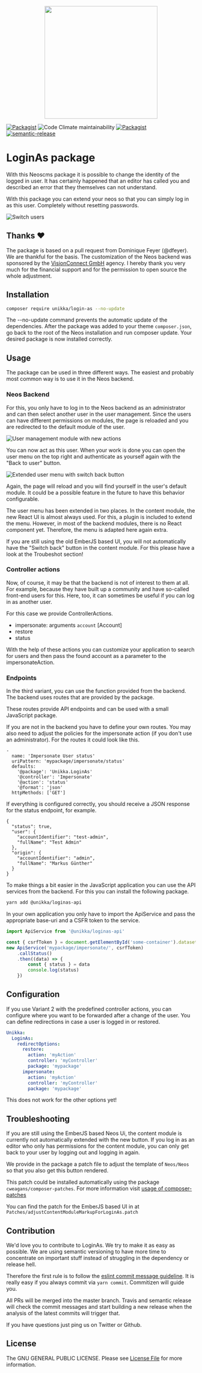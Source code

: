 <p align="center">
  <img src="https://cdn.jsdelivr.net/gh/unikka/unikka.de/src/assets/unikka_with_background.svg" width="300" />
</p>

[![Packagist](https://img.shields.io/packagist/l/unikka/login-as.svg?style=flat-square)](https://packagist.org/packages/unikka/login-as)
![Code Climate maintainability](https://img.shields.io/codeclimate/maintainability-percentage/Unikka/login-as)
[![Packagist](https://img.shields.io/packagist/v/unikka/login-as.svg?style=flat-square)](https://packagist.org/packages/unikka/login-as)
[![semantic-release](https://img.shields.io/badge/%20%20%F0%9F%93%A6%F0%9F%9A%80-semantic--release-e10079.svg)](https://github.com/semantic-release/semantic-release)

# LoginAs package 

With this Neoscms package it is possible to change the identity of the logged in user. It has certainly happened that an editor has called you and described an error that they themselves can not understand.

With this package you can extend your neos so that you can simply log in as this user. Completely without resetting passwords.

![Switch users](https://user-images.githubusercontent.com/1014126/110188723-04866500-7e1d-11eb-9833-0e51523dcb69.gif)


## Thanks :heart:

The package is based on a pull request from Dominique Feyer (@dfeyer). We are thankful for the basis.
The customization of the Neos backend was sponsored by the [VisionConnect GmbH](https://www.visionconnect.de/) agency. I hereby thank you very much for the financial support and for the permission to open source the whole adjustment.

## Installation

```bash
composer require unikka/login-as --no-update
```

The --no-update command prevents the automatic update of the dependencies. After the package was added to your theme `composer.json`, go back to the root of the Neos installation and run composer update. Your desired package is now installed correctly.

## Usage

The package can be used in three different ways. The easiest and probably most common way is to use it in the Neos backend. 

### Neos Backend

For this, you only have to log in to the Neos backend as an administrator and can then select another user in the user management. Since the users can have different permissions on modules, the page is reloaded and you are redirected to the default module of the user.


![User management module with new actions](https://user-images.githubusercontent.com/1014126/110189031-1ddbe100-7e1e-11eb-8d24-7ac4ca8dd0aa.png)


You can now act as this user. When your work is done you can open the user menu on the top right and authenticate as yourself again with the "Back to user" button.


![Extended user menu with switch back button](https://user-images.githubusercontent.com/1014126/110189033-1fa5a480-7e1e-11eb-95de-db14520e3065.png)

Again, the page will reload and you will find yourself in the user's default module. It could be a possible feature in the future to have this behavior configurable.

The user menu has been extended in two places. In the content module, the new React UI is almost always used. For this, a plugin is included to extend the menu. However, in most of the backend modules, there is no React component yet. Therefore, the menu is adapted here again extra.

If you are still using the old EmberJS based UI, you will not automatically have the "Switch back" button in the content module. For this please have a look at the Troubeshot section!

### Controller actions

Now, of course, it may be that the backend is not of interest to them at all. For example, because they have built up a community and have so-called front-end users for this. Here, too, it can sometimes be useful if you can log in as another user.

For this case we provide ControllerActions.

* impersonate: arguments `account` [Account]
* restore
* status

With the help of these actions you can customize your application to search for users and then pass the found account as a parameter to the impersonateAction.

### Endpoints

In the third variant, you can use the function provided from the backend. The backend uses routes that are provided by the package.

These routes provide API endpoints and can be used with a small JavaScript package.

If you are not in the backend you have to define your own routes. You may also need to adjust the policies for the impersonate action (if you don't use an administrator). For the routes it could look like this.

```
-
  name: 'Impersonate User status'
  uriPattern: 'mypackage/impersonate/status'
  defaults:
    '@package': 'Unikka.LoginAs'
    '@controller': 'Impersonate'
    '@action': 'status'
    '@format': 'json'
  httpMethods: ['GET']
```

If everything is configured correctly, you should receive a JSON response for the status endpoint, for example.

```
{
  "status": true,
  "user": {
    "accountIdentifier": "test-admin",
    "fullName": "Test Admin"
  },
  "origin": {
    "accountIdentifier": "admin",
    "fullName": "Markus Günther"
  }
}
```

To make things a bit easier in the JavaScript application you can use the API services from the backend. For this you can install the following package.

```bash
yarn add @unikka/loginas-api
```

In your own application you only have to import the ApiService and pass the appropriate base-uri and a CSFR token to the service.

```javascript
import ApiService from '@unikka/loginas-api'

const { csrfToken } = document.getElementById('some-container').dataset
new ApiService('mypackage/impersonate/', csrfToken)
    .callStatus()
    .then((data) => {
        const { status } = data
        console.log(status)
    })
```


## Configuration

If you use Variant 2 with the predefined controller actions, you can configure where you want to be forwarded after a change of the user. You can define redirections in case a user is logged in or restored.

```yaml
Unikka:
  LoginAs:
    redirectOptions:
      restore:
        action: 'myAction'
        controller: 'myController'
        package: 'mypackage'
      impersonate:
        action: 'myAction'
        controller: 'myController'
        package: 'mypackage'
```

This does not work for the other options yet!

## Troubleshooting

If you are still using the EmberJS based Neos Ui, the content module is currently not automatically extended with the new button. If you log in as an editor who only has permissions for the content module, you can only get back to your user by logging out and logging in again.

We provide in the package a patch file to adjust the template of `Neos/Neos` so that you also get this button rendered.

This patch could be installed automatically using the package `cweagans/composer-patches`.
For more information visit [usage of composer-patches](https://github.com/cweagans/composer-patches#usage)

You can find the patch for the EmberJS based UI in at `Patches/adjustContentModuleMarkupForLoginAs.patch`
## Contribution

We'd love you to contribute to LoginAs. We try to make it as easy as possible.
We are using semantic versioning to have more time to concentrate on important stuff
instead of struggling in the dependency or release hell.

Therefore the first rule is to follow the [eslint commit message guideline](https://github.com/conventional-changelog-archived-repos/conventional-changelog-eslint/blob/master/convention.md).
It is really easy if you always commit via `yarn commit`. Commitizen will guide you.

All PRs will be merged into the master branch. Travis and semantic release will check the commit messages and start
building a new release when the analysis of the latest commits will trigger that.

If you have questions just ping us on Twitter or Github.

## License

The GNU GENERAL PUBLIC LICENSE. Please see [License File](LICENSE) for more information.
